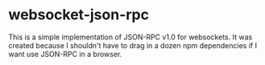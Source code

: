 websocket-json-rpc
==================

This is a simple implementation of JSON-RPC v1.0 for websockets. It was created because 
I shouldn't have to drag in a dozen npm dependencies if I want use JSON-RPC in a browser.
